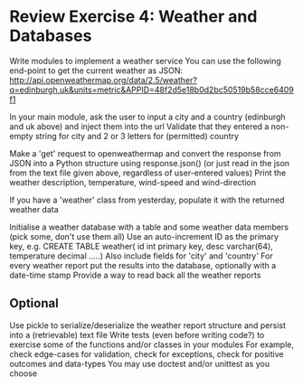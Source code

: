 # Review Exercise 4: Weather and Databases

Write modules to implement a weather service
You can use the following end-point to get the current weather as JSON:
<http://api.openweathermap.org/data/2.5/weather?q=edinburgh,uk&units=metric&APPID=48f2d5e18b0d2bc50519b58cce6409f1>

In your main module, ask the user to input a city and a country (edinburgh and uk above) and inject them into the url
Validate that they entered a non-empty string for city and 2 or 3 letters for (permitted) country

Make a 'get' request to openweathermap and convert the response from JSON into a Python structure using response.json()
(or just read in the json from the text file given above, regardless of user-entered values)
Print the weather description, temperature, wind-speed and wind-direction

If you have a 'weather' class from yesterday, populate it with the returned weather data

Initialise a weather database with a table and some weather data members (pick some, don't use them all)
Use an auto-increment ID as the primary key, e.g.
 CREATE TABLE weather( id int primary key, desc varchar(64), temperature decimal .....)
Also include fields for 'city' and 'country'
For every weather report put the results into the database, optionally with a date-time stamp
Provide a way to read back all the weather reports

## Optional

Use pickle to serialize/deserialize the weather report structure and persist into a (retrievable) text file
Write tests (even before writing code?) to exercise some of the functions and/or classes in your modules
For example, check edge-cases for validation, check for exceptions, check for positive outcomes and data-types
You may use doctest and/or unittest as you choose
